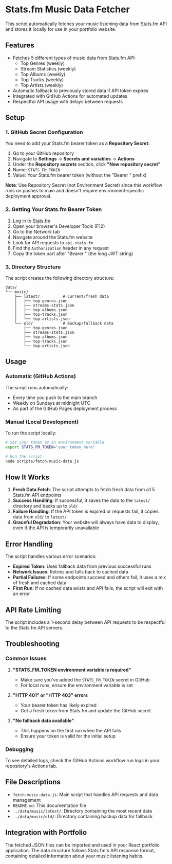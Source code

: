 # Stats.fm Music Data Fetcher

This script automatically fetches your music listening data from Stats.fm API and stores it locally for use in your portfolio website.

## Features

- Fetches 5 different types of music data from Stats.fm API:
  - Top Genres (weekly)
  - Stream Statistics (weekly)
  - Top Albums (weekly)
  - Top Tracks (weekly)
  - Top Artists (weekly)
- Automatic fallback to previously stored data if API token expires
- Integrated with GitHub Actions for automated updates
- Respectful API usage with delays between requests

## Setup

### 1. GitHub Secret Configuration

You need to add your Stats.fm bearer token as a **Repository Secret**:

1. Go to your GitHub repository
2. Navigate to **Settings** → **Secrets and variables** → **Actions**
3. Under the **Repository secrets** section, click **"New repository secret"**
4. Name: `STATS_FM_TOKEN`
5. Value: Your Stats.fm bearer token (without the "Bearer " prefix)

**Note**: Use Repository Secret (not Environment Secret) since this workflow runs on pushes to main and doesn't require environment-specific deployment approval.

### 2. Getting Your Stats.fm Bearer Token

1. Log in to [Stats.fm](https://stats.fm)
2. Open your browser's Developer Tools (F12)
3. Go to the Network tab
4. Navigate around the Stats.fm website
5. Look for API requests to `api.stats.fm`
6. Find the `Authorization` header in any request
7. Copy the token part after "Bearer " (the long JWT string)

### 3. Directory Structure

The script creates the following directory structure:

```
data/
└── music/
    ├── latest/          # Current/fresh data
    │   ├── top-genres.json
    │   ├── streams-stats.json
    │   ├── top-albums.json
    │   ├── top-tracks.json
    │   └── top-artists.json
    └── old/             # Backup/fallback data
        ├── top-genres.json
        ├── streams-stats.json
        ├── top-albums.json
        ├── top-tracks.json
        └── top-artists.json
```

## Usage

### Automatic (GitHub Actions)

The script runs automatically:
- Every time you push to the main branch
- Weekly on Sundays at midnight UTC
- As part of the GitHub Pages deployment process

### Manual (Local Development)

To run the script locally:

```bash
# Set your token as an environment variable
export STATS_FM_TOKEN="your_token_here"

# Run the script
node scripts/fetch-music-data.js
```

## How It Works

1. **Fresh Data Fetch**: The script attempts to fetch fresh data from all 5 Stats.fm API endpoints
2. **Success Handling**: If successful, it saves the data to the `latest/` directory and backs up to `old/`
3. **Failure Handling**: If the API token is expired or requests fail, it copies data from `old/` to `latest/`
4. **Graceful Degradation**: Your website will always have data to display, even if the API is temporarily unavailable

## Error Handling

The script handles various error scenarios:

- **Expired Token**: Uses fallback data from previous successful runs
- **Network Issues**: Retries and falls back to cached data
- **Partial Failures**: If some endpoints succeed and others fail, it uses a mix of fresh and cached data
- **First Run**: If no cached data exists and API fails, the script will exit with an error

## API Rate Limiting

The script includes a 1-second delay between API requests to be respectful to the Stats.fm API servers.

## Troubleshooting

### Common Issues

1. **"STATS_FM_TOKEN environment variable is required"**
   - Make sure you've added the `STATS_FM_TOKEN` secret in GitHub
   - For local runs, ensure the environment variable is set

2. **"HTTP 401" or "HTTP 403" errors**
   - Your bearer token has likely expired
   - Get a fresh token from Stats.fm and update the GitHub secret

3. **"No fallback data available"**
   - This happens on the first run when the API fails
   - Ensure your token is valid for the initial setup

### Debugging

To see detailed logs, check the GitHub Actions workflow run logs in your repository's Actions tab.

## File Descriptions

- `fetch-music-data.js`: Main script that handles API requests and data management
- `README.md`: This documentation file
- `../data/music/latest/`: Directory containing the most recent data
- `../data/music/old/`: Directory containing backup data for fallback

## Integration with Portfolio

The fetched JSON files can be imported and used in your React portfolio application. The data structure follows Stats.fm's API response format, containing detailed information about your music listening habits.
